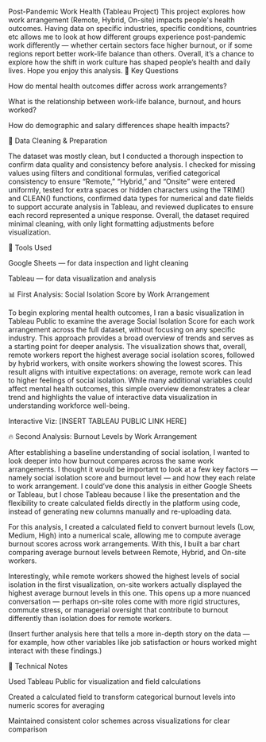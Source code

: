 Post-Pandemic Work Health (Tableau Project)
This project explores how work arrangement (Remote, Hybrid, On-site) impacts people's health outcomes. Having data on specific industries, specific conditions, countries etc allows me to look at how different groups experience post-pandemic work differently — whether certain sectors face higher burnout, or if some regions report better work-life balance than others. Overall, it’s a chance to explore how the shift in work culture has shaped people’s health and daily lives. Hope you enjoy this analysis.
🧠 Key Questions

How do mental health outcomes differ across work arrangements?

What is the relationship between work-life balance, burnout, and hours worked?

How do demographic and salary differences shape health impacts?

🧹 Data Cleaning & Preparation

The dataset was mostly clean, but I conducted a thorough inspection to confirm data quality and consistency before analysis. I checked for missing values using filters and conditional formulas, verified categorical consistency to ensure “Remote,” “Hybrid,” and “Onsite” were entered uniformly, tested for extra spaces or hidden characters using the TRIM() and CLEAN() functions, confirmed data types for numerical and date fields to support accurate analysis in Tableau, and reviewed duplicates to ensure each record represented a unique response. Overall, the dataset required minimal cleaning, with only light formatting adjustments before visualization.

🧰 Tools Used

Google Sheets — for data inspection and light cleaning

Tableau — for data visualization and analysis

📊 First Analysis: Social Isolation Score by Work Arrangement

To begin exploring mental health outcomes, I ran a basic visualization in Tableau Public to examine the average Social Isolation Score for each work arrangement across the full dataset, without focusing on any specific industry. This approach provides a broad overview of trends and serves as a starting point for deeper analysis. The visualization shows that, overall, remote workers report the highest average social isolation scores, followed by hybrid workers, with onsite workers showing the lowest scores. This result aligns with intuitive expectations: on average, remote work can lead to higher feelings of social isolation. While many additional variables could affect mental health outcomes, this simple overview demonstrates a clear trend and highlights the value of interactive data visualization in understanding workforce well-being.

Interactive Viz:
[INSERT TABLEAU PUBLIC LINK HERE]

🔥 Second Analysis: Burnout Levels by Work Arrangement

After establishing a baseline understanding of social isolation, I wanted to look deeper into how burnout compares across the same work arrangements. I thought it would be important to look at a few key factors — namely social isolation score and burnout level — and how they each relate to work arrangement. I could’ve done this analysis in either Google Sheets or Tableau, but I chose Tableau because I like the presentation and the flexibility to create calculated fields directly in the platform using code, instead of generating new columns manually and re-uploading data.

For this analysis, I created a calculated field to convert burnout levels (Low, Medium, High) into a numerical scale, allowing me to compute average burnout scores across work arrangements. With this, I built a bar chart comparing average burnout levels between Remote, Hybrid, and On-site workers.

Interestingly, while remote workers showed the highest levels of social isolation in the first visualization, on-site workers actually displayed the highest average burnout levels in this one. This opens up a more nuanced conversation — perhaps on-site roles come with more rigid structures, commute stress, or managerial oversight that contribute to burnout differently than isolation does for remote workers.

(Insert further analysis here that tells a more in-depth story on the data — for example, how other variables like job satisfaction or hours worked might interact with these findings.)

🧩 Technical Notes

Used Tableau Public for visualization and field calculations

Created a calculated field to transform categorical burnout levels into numeric scores for averaging

Maintained consistent color schemes across visualizations for clear comparison
